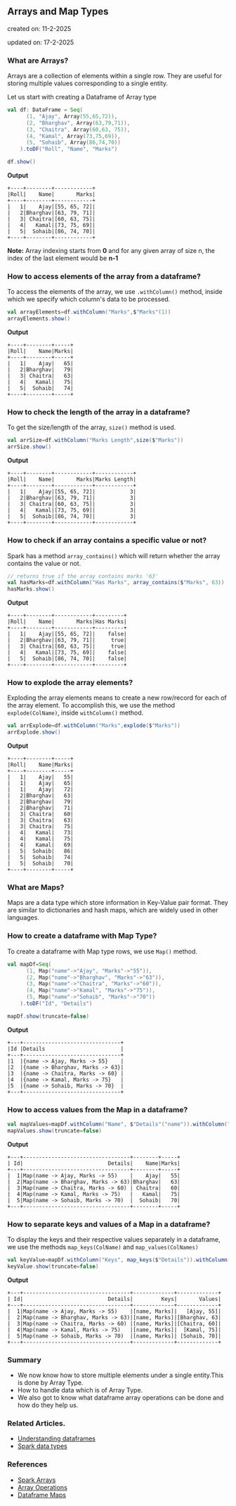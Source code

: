 ## Arrays and Map Types

created on: 11-2-2025

updated on: 17-2-2025

### What are Arrays?
Arrays are a collection of elements within a single row. They are useful for storing multiple values corresponding to a single entity.

Let us start with creating a Dataframe of Array type
```scala
val df: DataFrame = Seq(
      (1, "Ajay", Array(55,65,72)),
      (2, "Bharghav", Array(63,79,71)),
      (3, "Chaitra", Array(60,63, 75)),
      (4, "Kamal", Array(73,75,69)),
      (5, "Sohaib", Array(86,74,70))
    ).toDF("Roll", "Name", "Marks")

df.show()
```
**Output**
```text
+----+--------+------------+
|Roll|    Name|       Marks|
+----+--------+------------+
|   1|    Ajay|[55, 65, 72]|
|   2|Bharghav|[63, 79, 71]|
|   3| Chaitra|[60, 63, 75]|
|   4|   Kamal|[73, 75, 69]|
|   5|  Sohaib|[86, 74, 70]|
+----+--------+------------+
```

**Note:** Array indexing starts from **0** and for any given array of size n, the index of the last element would be **n-1**

### How to access elements of the array from a dataframe?
To access the elements of the array, we use `.withColumn()` method, inside which we specify which column's data to be processed.

```scala
val arrayElements=df.withColumn("Marks",$"Marks"(1))
arrayElements.show()
```
**Output**
```text
+----+--------+-----+
|Roll|    Name|Marks|
+----+--------+-----+
|   1|    Ajay|   65|
|   2|Bharghav|   79|
|   3| Chaitra|   63|
|   4|   Kamal|   75|
|   5|  Sohaib|   74|
+----+--------+-----+
```

### How to check the length of the array in a dataframe?
To get the size/length of the array, `size()` method is used.
```scala
val arrSize=df.withColumn("Marks Length",size($"Marks"))
arrSize.show()
```
**Output**
```text
+----+--------+------------+------------+
|Roll|    Name|       Marks|Marks Length|
+----+--------+------------+------------+
|   1|    Ajay|[55, 65, 72]|           3|
|   2|Bharghav|[63, 79, 71]|           3|
|   3| Chaitra|[60, 63, 75]|           3|
|   4|   Kamal|[73, 75, 69]|           3|
|   5|  Sohaib|[86, 74, 70]|           3|
+----+--------+------------+------------+
```

### How to check if an array contains a specific value or not?
Spark has a method `array_contains()` which will return whether the array contains the value or not.
```scala
// returns true if the array contains marks '63'
val hasMarks=df.withColumn("Has Marks", array_contains($"Marks", 63))
hasMarks.show()
```
**Output**
```text
+----+--------+------------+---------+
|Roll|    Name|       Marks|Has Marks|
+----+--------+------------+---------+
|   1|    Ajay|[55, 65, 72]|    false|
|   2|Bharghav|[63, 79, 71]|     true|
|   3| Chaitra|[60, 63, 75]|     true|
|   4|   Kamal|[73, 75, 69]|    false|
|   5|  Sohaib|[86, 74, 70]|    false|
+----+--------+------------+---------+
```

### How to explode the array elements?
Exploding the array elements means to create a new row/record for each of the array element. To accomplish this, we use the method
`explode(ColName)`, inside `withColumn()` method.
```scala
val arrExplode=df.withColumn("Marks",explode($"Marks"))
arrExplode.show()
```
**Output**
```text
+----+--------+-----+
|Roll|    Name|Marks|
+----+--------+-----+
|   1|    Ajay|   55|
|   1|    Ajay|   65|
|   1|    Ajay|   72|
|   2|Bharghav|   63|
|   2|Bharghav|   79|
|   2|Bharghav|   71|
|   3| Chaitra|   60|
|   3| Chaitra|   63|
|   3| Chaitra|   75|
|   4|   Kamal|   73|
|   4|   Kamal|   75|
|   4|   Kamal|   69|
|   5|  Sohaib|   86|
|   5|  Sohaib|   74|
|   5|  Sohaib|   70|
+----+--------+-----+
```

### What are Maps?
Maps are a data type which store information in Key-Value pair format. 
They are similar to dictionaries and hash maps, which are widely used in other languages.

### How to create a dataframe with Map Type?
To create a dataframe with Map type rows, we use `Map()` method.
```scala
val mapDf=Seq(
      (1, Map("name"->"Ajay", "Marks"->"55")),
      (2, Map("name"->"Bharghav", "Marks"->"63")),
      (3, Map("name"->"Chaitra", "Marks"->"60")),
      (4, Map("name"->"Kamal", "Marks"->"75")),
      (5, Map("name"->"Sohaib", "Marks"->"70"))
    ).toDF("Id", "Details")

mapDf.show(truncate=false)
```
**Output**
```text
+---+-------------------------------+
|Id |Details                        |
+---+-------------------------------+
|1  |{name -> Ajay, Marks -> 55}    |
|2  |{name -> Bharghav, Marks -> 63}|
|3  |{name -> Chaitra, Marks -> 60} |
|4  |{name -> Kamal, Marks -> 75}   |
|5  |{name -> Sohaib, Marks -> 70}  |
+---+-------------------------------+
```

### How to access values from the Map in a dataframe?
```scala
val mapValues=mapDf.withColumn("Name", $"Details"("name")).withColumn("Marks", $"Details"("Marks"))
mapValues.show(truncate=false)
```
**Output**
```text
+---+----------------------------------+--------+-----+
| Id|                           Details|    Name|Marks| 
+---+----------------------------------+--------+-----+
|  1|Map(name -> Ajay, Marks -> 55)    |    Ajay|   55|
|  2|Map(name -> Bharghav, Marks -> 63)|Bharghav|   63|
|  3|Map(name -> Chaitra, Marks -> 60) | Chaitra|   60|
|  4|Map(name -> Kamal, Marks -> 75)   |   Kamal|   75| 
|  5|Map(name -> Sohaib, Marks -> 70)  |  Sohaib|   70|  
+---+----------------------------------+--------+-----+
```

### How to separate keys and values of a Map in a dataframe?
To display the keys and their respective values separately in a dataframe, we use the methods `map_keys(ColName)` and `map_values(ColNames)`
```scala
val keyValue=mapDf.withColumn("Keys", map_keys($"Details")).withColumn("Values", map_values($"Details"))
keyValue.show(truncate=false)
 ```
**Output**
```text
+---+----------------------------------+-------------+-------------+
| Id|                           Details|         Keys|       Values|
+---+----------------------------------+-------------+-------------+
|  1|Map(name -> Ajay, Marks -> 55)    |[name, Marks]|   [Ajay, 55]|
|  2|Map(name -> Bharghav, Marks -> 63)|[name, Marks]|[Bharghav, 63|
|  3|Map(name -> Chaitra, Marks -> 60) |[name, Marks]|[Chaitra, 60]|
|  4|Map(name -> Kamal, Marks -> 75)   |[name, Marks]|  [Kamal, 75]|
|  5|Map(name -> Sohaib, Marks -> 70)  |[name, Marks]| [Sohaib, 70]|
+---+----------------------------------+-------------+-------------+
```

### Summary
- We now know how to store multiple elements under a single entity.This is done by Array Type.
- How to handle data which is of Array Type.
- We also got to know what dataframe array operations can be done and how do they help us.

### Related Articles.
- [Understanding dataframes](dataframe.md)
- [Spark data types](datatypes.md)

### References
- [Spark Arrays](https://spark.apache.org/docs/latest/api/python/reference/pyspark.sql/api/pyspark.sql.functions.array.html)
- [Array Operations](https://spark.apache.org/docs/latest/api/python/reference/pyspark.sql/api/pyspark.sql.functions.array_contains.html)
- [Dataframe Maps](https://stackoverflow.com/questions/67083543/pyspark-sql-dataframe-map-with-multiple-data-types)


